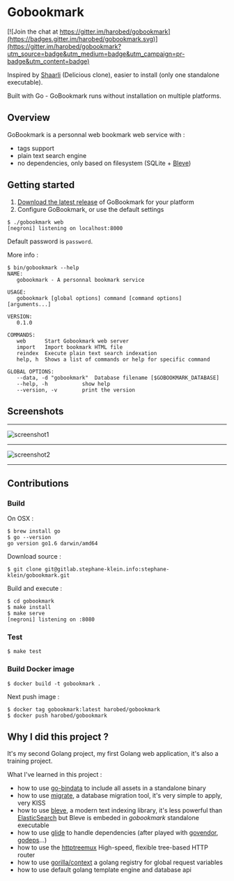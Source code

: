 # Gobookmark

[![Join the chat at https://gitter.im/harobed/gobookmark](https://badges.gitter.im/harobed/gobookmark.svg)](https://gitter.im/harobed/gobookmark?utm_source=badge&utm_medium=badge&utm_campaign=pr-badge&utm_content=badge)

Inspired by [Shaarli](https://github.com/sebsauvage/Shaarli) (Delicious clone), easier to install (only one standalone executable).

Built with Go - GoBookmark runs without installation on multiple platforms.


## Overview

GoBookmark is a personnal web bookmark web service with :

* tags support
* plain text search engine
* no dependencies, only based on filesystem (SQLite + [Bleve](http://www.blevesearch.com/))

## Getting started

1. [Download the latest release](https://github.com/harobed/gobookmark/releases/) of GoBookmark for your platform
2. Configure GoBookmark, or use the default settings

```
$ ./gobookmark web
[negroni] listening on localhost:8000
```

Default password is ```password```.

More info :

```
$ bin/gobookmark --help
NAME:
   gobookmark - A personnal bookmark service

USAGE:
   gobookmark [global options] command [command options] [arguments...]

VERSION:
   0.1.0

COMMANDS:
   web		Start Gobookmark web server
   import	Import bookmark HTML file
   reindex	Execute plain text search indexation
   help, h	Shows a list of commands or help for specific command

GLOBAL OPTIONS:
   --data, -d "gobookmark"	Database filename [$GOBOOKMARK_DATABASE]
   --help, -h			show help
   --version, -v		print the version
```


## Screenshots

***

![screenshot1](screenshots/screenshot1.png)

***

![screenshot2](screenshots/screenshot2.png)

***

## Contributions

### Build

On OSX :

    $ brew install go
    $ go --version
    go version go1.6 darwin/amd64

Download source :

    $ git clone git@gitlab.stephane-klein.info:stephane-klein/gobookmark.git

Build and execute :

    $ cd gobookmark
    $ make install
    $ make serve
    [negroni] listening on :8080


### Test

    $ make test


### Build Docker image

    $ docker build -t gobookmark .

Next push image :

    $ docker tag gobookmark:latest harobed/gobookmark
    $ docker push harobed/gobookmark


## Why I did this project ?

It's my second Golang project, my first Golang web application, it's also a training project.

What I've learned in this project :

* how to use [go-bindata](https://github.com/jteeuwen/go-bindata) to include all assets in a standalone binary
* how to use [migrate](https://github.com/mattes/migrate/), a database migration tool, it's very simple to apply, very KISS
* how to use [bleve](github.com/blevesearch/bleve), a modern text indexing library, it's less powerful than [ElasticSearch](https://github.com/elastic/elasticsearch) but 
  Bleve is embeded in *gobookmark* standalone executable
* how to use [glide](https://github.com/Masterminds/glide) to handle dependencies (after played with [govendor](https://github.com/kardianos/govendor), [godeps](https://github.com/tools/godep)…)
* how to use the [httptreemux](https://github.com/dimfeld/httptreemux) High-speed, flexible tree-based HTTP router
* how to use [gorilla/context](https://github.com/gorilla/context) a golang registry for global request variables
* how to use default golang template engine and database api
